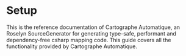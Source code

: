 # Setup

This is the reference documentation of Cartographe Automatique, an Roselyn SourceGenerator for generating type-safe,
performant and dependency-free csharp mapping code. This guide covers all the functionality provided by Cartographe
Automatique.